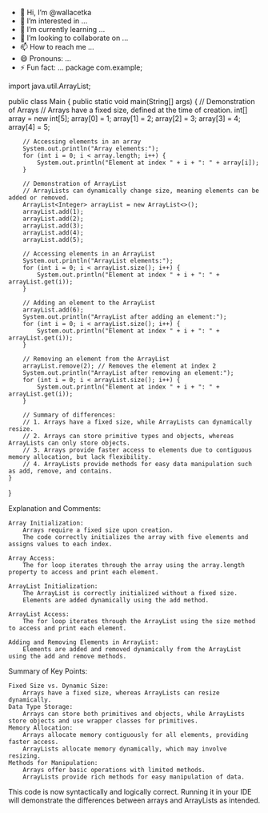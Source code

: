 - 👋 Hi, I’m @wallacetka
- 👀 I’m interested in ...
- 🌱 I’m currently learning ...
- 💞️ I’m looking to collaborate on ...
- 📫 How to reach me ...
- 😄 Pronouns: ...
- ⚡ Fun fact: ...
package com.example;

import java.util.ArrayList;

public class Main {
    public static void main(String[] args) {
        // Demonstration of Arrays
        // Arrays have a fixed size, defined at the time of creation.
        int[] array = new int[5];
        array[0] = 1;
        array[1] = 2;
        array[2] = 3;
        array[3] = 4;
        array[4] = 5;

        // Accessing elements in an array
        System.out.println("Array elements:");
        for (int i = 0; i < array.length; i++) {
            System.out.println("Element at index " + i + ": " + array[i]);
        }

        // Demonstration of ArrayList
        // ArrayLists can dynamically change size, meaning elements can be added or removed.
        ArrayList<Integer> arrayList = new ArrayList<>();
        arrayList.add(1);
        arrayList.add(2);
        arrayList.add(3);
        arrayList.add(4);
        arrayList.add(5);

        // Accessing elements in an ArrayList
        System.out.println("ArrayList elements:");
        for (int i = 0; i < arrayList.size(); i++) {
            System.out.println("Element at index " + i + ": " + arrayList.get(i));
        }

        // Adding an element to the ArrayList
        arrayList.add(6);
        System.out.println("ArrayList after adding an element:");
        for (int i = 0; i < arrayList.size(); i++) {
            System.out.println("Element at index " + i + ": " + arrayList.get(i));
        }

        // Removing an element from the ArrayList
        arrayList.remove(2); // Removes the element at index 2
        System.out.println("ArrayList after removing an element:");
        for (int i = 0; i < arrayList.size(); i++) {
            System.out.println("Element at index " + i + ": " + arrayList.get(i));
        }

        // Summary of differences:
        // 1. Arrays have a fixed size, while ArrayLists can dynamically resize.
        // 2. Arrays can store primitive types and objects, whereas ArrayLists can only store objects.
        // 3. Arrays provide faster access to elements due to contiguous memory allocation, but lack flexibility.
        // 4. ArrayLists provide methods for easy data manipulation such as add, remove, and contains.
    }
}
<!---
wallacetka/wallacetka is a ✨ special ✨ repository because its `README.md` (this file) appears on your GitHub profile.
You can click the Preview link to take a look at your changes.
--->
Explanation and Comments:

    Array Initialization:
        Arrays require a fixed size upon creation.
        The code correctly initializes the array with five elements and assigns values to each index.

    Array Access:
        The for loop iterates through the array using the array.length property to access and print each element.

    ArrayList Initialization:
        The ArrayList is correctly initialized without a fixed size.
        Elements are added dynamically using the add method.

    ArrayList Access:
        The for loop iterates through the ArrayList using the size method to access and print each element.

    Adding and Removing Elements in ArrayList:
        Elements are added and removed dynamically from the ArrayList using the add and remove methods.

Summary of Key Points:

    Fixed Size vs. Dynamic Size:
        Arrays have a fixed size, whereas ArrayLists can resize dynamically.
    Data Type Storage:
        Arrays can store both primitives and objects, while ArrayLists store objects and use wrapper classes for primitives.
    Memory Allocation:
        Arrays allocate memory contiguously for all elements, providing faster access.
        ArrayLists allocate memory dynamically, which may involve resizing.
    Methods for Manipulation:
        Arrays offer basic operations with limited methods.
        ArrayLists provide rich methods for easy manipulation of data.

This code is now syntactically and logically correct. Running it in your IDE will demonstrate the differences between arrays and ArrayLists as intended.
